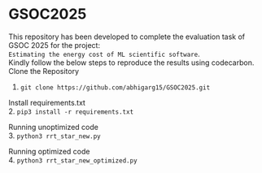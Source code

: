 # GSOC2025
This repository has been developed to complete the evaluation task of GSOC 2025 for the project: <br>
`Estimating the energy cost of ML scientific software`. 
<br>
Kindly follow the below steps to reproduce the results using codecarbon.
<br>
Clone the Repository
1. ```git clone https://github.com/abhigarg15/GSOC2025.git```

Install requirements.txt<br>
2. ```pip3 install -r requirements.txt ```

Running unoptimized code<br>
3. ``` python3 rrt_star_new.py ```

Running optimized code<br>
4.  ``` python3 rrt_star_new_optimized.py ```
